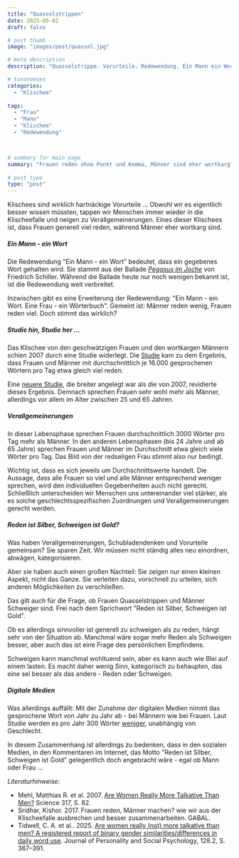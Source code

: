 ```yaml
---
title: "Quasselstrippen"
date: 2025-05-02
draft: false

# post thumb
image: "images/post/quassel.jpg"

# meta description
description: "Quasselstrippe. Vorurteile. Redewendung. Ein Mann ein Wort. Eine Frau ein Wörterbuch. Reden ist Silber - Schweigen ist Gold. Verallgemeinerung. Frauen reden viel. Männer reden wenig. Klischees. Pegasus im Joche von Friedrich Schiller. wortkarg. Schubladendenken."

# taxonomies
categories:
  - "Klischee"
  
tags:
  - "Frau"
  - "Mann"
  - "Klischee"
  - "Redewendung"



# summary for main page
summary: "Frauen reden ohne Punkt und Komma, Männer sind eher wortkarg? Ein Klischee, das so nicht ganz stimmt." 
  
# post type
type: "post"
---
```


Klischees sind wirklich hartnäckige Vorurteile ... Obwohl wir es eigentlich besser wissen müssten, tappen wir Menschen immer wieder in die Klischeefalle und neigen zu Verallgemeinerungen. Eines dieser Klischees ist, dass Frauen generell viel reden, während Männer eher wortkarg sind.

##### Ein Mann - ein Wort

Die Redewendung "Ein Mann - ein Wort" bedeutet, dass ein gegebenes Wort gehalten wird. Sie stammt aus der Ballade [*Pegasus im Joche*](https://balladen.net/schiller/pegasus-im-joche/) von Friedrich Schiller. Während die Ballade heute nur noch wenigen bekannt ist, ist die Redewendung weit verbreitet.

Inzwischen gibt es eine Erweiterung der Redewendung: "Ein Mann - ein Wort. Eine Frau - ein Wörterbuch". Gemeint ist: Männer reden wenig, Frauen reden viel. Doch stimmt das wirklich?

##### Studie hin, Studie her ...

Das Klischee von den geschwätzigen Frauen und den wortkargen Männern schien 2007 durch eine Studie widerlegt. Die [Studie](https://www.science.org/doi/10.1126/science.1139940) kam zu dem Ergebnis, dass Frauen und Männer mit durchschnittlich je 16.000 gesprochenen Wörtern pro Tag etwa gleich viel reden.

Eine [neuere Studie](https://psycnet.apa.org/doiLanding?doi=10.1037%2Fpspp0000534), die breiter angelegt war als die von 2007, revidierte dieses Ergebnis. Demnach sprechen Frauen sehr wohl mehr als Männer, allerdings vor allem im Alter zwischen 25 und 65 Jahren.

##### Verallgemeinerungen

In dieser Lebensphase sprechen Frauen durchschnittlich 3000 Wörter pro Tag mehr als Männer. In den anderen Lebensphasen (bis 24 Jahre und ab 65 Jahre) sprechen Frauen und Männer im Durchschnitt etwa gleich viele Wörter pro Tag. Das Bild von der redseligen Frau stimmt also nur bedingt. 

Wichtig ist, dass es sich jeweils um Durchschnittswerte handelt. Die Aussage, dass alle Frauen so viel und alle Männer entsprechend weniger sprechen, wird den individuellen Gegebenheiten auch nicht gerecht. Schließlich unterscheiden wir Menschen uns untereinander viel stärker, als es solche geschlechtsspezifischen Zuordnungen und Verallgemeinerungen gerecht werden.

##### Reden ist Silber, Schweigen ist Gold?

Was haben Verallgemeinerungen, Schubladendenken und Vorurteile gemeinsam? Sie sparen Zeit. Wir müssen nicht ständig alles neu einordnen, abwägen, kategorisieren. 

Aber sie haben auch einen großen Nachteil: Sie zeigen nur einen kleinen Aspekt, nicht das Ganze. Sie verleiten dazu, vorschnell zu urteilen, sich anderen Möglichkeiten zu verschließen. 

Das gilt auch für die Frage, ob Frauen Quasselstrippen und Männer Schweiger sind. Frei nach dem Sprichwort "Reden ist Silber, Schweigen ist Gold". 

Ob es allerdings sinnvoller ist generell zu schweigen als zu reden, hängt sehr von der Situation ab. Manchmal wäre sogar mehr Reden als Schweigen besser, aber auch das ist eine Frage des persönlichen Empfindens. 

Schweigen kann manchmal wohltuend sein, aber es kann auch wie Blei auf einem lasten. Es macht daher wenig Sinn, kategorisch zu behaupten, das eine sei besser als das andere - Reden oder Schweigen. 

##### Digitale Medien

Was allerdings auffällt: Mit der Zunahme der digitalen Medien nimmt das gesprochene Wort von Jahr zu Jahr ab - bei Männern wie bei Frauen. Laut Studie werden es pro Jahr 300 Wörter [weniger](https://www.sueddeutsche.de/gesundheit/reden-anteile-frauen-maenner-studie-unterschiede-li.3196096), unabhängig von Geschlecht.

In diesem Zusammenhang ist allerdings zu bedenken, dass in den sozialen Medien, in den Kommentaren im Internet, das Motto "Reden ist Silber, Schweigen ist Gold" gelegentlich doch angebracht wäre - egal ob Mann oder Frau ...




*Literaturhinweise:*
- Mehl, Matthias R. et al. 2007. [Are Women Really More Talkative Than Men?](https://www.science.org/doi/10.1126/science.1139940) Science 317, S. 82.
- Sridhar, Kishor. 2017. Frauen reden, Männer machen? wie wir aus der Klischeefalle ausbrechen und besser zusammenarbeiten. GABAL.
- Tidwell, C. A. et al.. 2025. [Are women really (not) more talkative than men? A registered report of binary gender similarities/differences in daily word use](https://doi.org/10.1037/pspp0000534). Journal of Personality and Social Psychology, 128.2, S. 367–391. 
